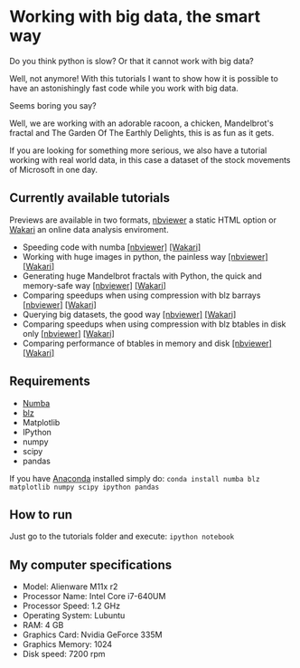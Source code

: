 Working with big data, the smart way
============================

Do you think python is slow? Or that it cannot work with big data? 

Well, not anymore! With this tutorials I want to show how it is possible to have an astonishingly fast code while you work with big data.

Seems boring you say? 

Well, we are working with an adorable racoon, a chicken, Mandelbrot's fractal and The Garden Of The Earthly Delights, this is as fun as it gets.

If you are looking for something more serious, we also have a tutorial working with real world data, in this case a dataset of the stock movements of Microsoft in one day.

Currently available tutorials
--------------------------

Previews are available in two formats, [nbviewer](http://nbviewer.ipython.org) a static HTML option or [Wakari](https://www.wakari.io/) an online data analysis enviroment.

* Speeding code with numba [[nbviewer]](http://nbviewer.ipython.org/github/pjimenezmateo/Big-Data/blob/master/Numba.ipynb) [[Wakari]](https://www.wakari.io/sharing/bundle/pjimenezmateo/Numba)
* Working with huge images in python, the painless way [[nbviewer]](http://nbviewer.ipython.org/github/pjimenezmateo/Big-Data/blob/master/Numba%20and%20blz.ipynb) [[Wakari]](https://www.wakari.io/sharing/bundle/pjimenezmateo/Numba_and_blz)
* Generating huge Mandelbrot fractals with Python, the quick and memory-safe way [[nbviewer]](http://nbviewer.ipython.org/github/pjimenezmateo/Big-Data/blob/master/Generating%20huge%20Mandelbrot's%20fractals.ipynb) [[Wakari]](https://www.wakari.io/sharing/bundle/pjimenezmateo/Generating_huge_Mandelbrots_fractals)
* Comparing speedups when using compression with blz barrays [[nbviewer]](http://nbviewer.ipython.org/github/pjimenezmateo/Big-Data/blob/master/Barray%20benchmarks.ipynb) [[Wakari]](https://www.wakari.io/sharing/bundle/pjimenezmateo/Barray_benchmarks)
* Querying big datasets, the good way [[nbviewer]](http://nbviewer.ipython.org/github/pjimenezmateo/Big-Data/blob/master/Bid%20Data.ipynb) [[Wakari]](https://www.wakari.io/sharing/bundle/pjimenezmateo/Bid_Data)
* Comparing speedups when using compression with blz btables in disk only [[nbviewer]](http://nbviewer.ipython.org/github/pjimenezmateo/Big-Data/blob/master/Btable%20benchmark%20disk%20only.ipynb) [[Wakari]](https://www.wakari.io/sharing/bundle/pjimenezmateo/Btable_benchmark_disk_only)
* Comparing performance of btables in memory and disk [[nbviewer]](http://nbviewer.ipython.org/github/pjimenezmateo/Big-Data/blob/master/Disk%20vs%20Memory,%20btable.ipynb) [[Wakari]](https://www.wakari.io/sharing/bundle/pjimenezmateo/Disk_vs_Memory_btable)

Requirements
----------
* [Numba](https://github.com/numba/numba)
* [blz](https://github.com/ContinuumIO/blz)
* Matplotlib
* IPython
* numpy
* scipy
* pandas

If you have [Anaconda](https://store.continuum.io/cshop/anaconda/) installed simply do:
```conda install numba blz matplotlib numpy scipy ipython pandas```

How to run
-----------
Just go to the tutorials folder and execute: ```ipython notebook```

My computer specifications
----------------------

* Model: Alienware M11x r2
* Processor Name: Intel Core i7-640UM
* Processor Speed: 1.2 GHz
* Operating System: Lubuntu
* RAM: 4 GB
* Graphics Card: Nvidia GeForce 335M
* Graphics Memory: 1024
* Disk speed: 7200 rpm